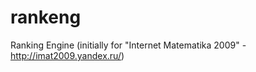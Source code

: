 rankeng
=======

Ranking Engine (initially for "Internet Matematika 2009" - http://imat2009.yandex.ru/)